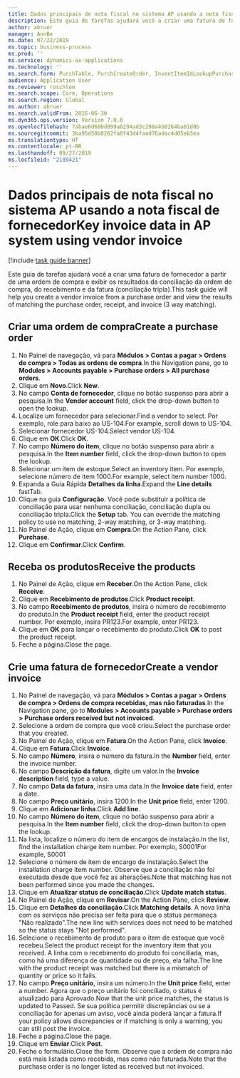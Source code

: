 ```yaml
---
title: Dados principais de nota fiscal no sistema AP usando a nota fiscal de fornecedor
description: Este guia de tarefas ajudará você a criar uma fatura de fornecedor a partir de uma ordem de compra e exibir os resultados da conciliação da ordem de compra, do recebimento e da fatura (conciliação tripla).
author: abruer
manager: AnnBe
ms.date: 07/22/2019
ms.topic: business-process
ms.prod: ''
ms.service: dynamics-ax-applications
ms.technology: ''
ms.search.form: PurchTable, PurchCreateOrder, InventItemIdLookupPurchase, PurchEditLines, VendEditInvoice, InventItemIdLookupSimple, VendInvoiceMatchingDetails
audience: Application User
ms.reviewer: roschlom
ms.search.scope: Core, Operations
ms.search.region: Global
ms.author: abruer
ms.search.validFrom: 2016-06-30
ms.dyn365.ops.version: Version 7.0.0
ms.openlocfilehash: 7abae6d680d899a0294ad3c298a4b0264ba01d0b
ms.sourcegitcommit: 3ba95d50b8262fa0f43d4faad76adac4d05eb3ea
ms.translationtype: HT
ms.contentlocale: pt-BR
ms.lasthandoff: 09/27/2019
ms.locfileid: "2189421"
---
```

# <a name="key-invoice-data-in-ap-system-using-vendor-invoice"></a><span data-ttu-id="48e40-103">Dados principais de nota fiscal no sistema AP usando a nota fiscal de fornecedor</span><span class="sxs-lookup"><span data-stu-id="48e40-103">Key invoice data in AP system using vendor invoice</span></span>

[!include [task guide banner](../../includes/task-guide-banner.md)]

<span data-ttu-id="48e40-104">Este guia de tarefas ajudará você a criar uma fatura de fornecedor a partir de uma ordem de compra e exibir os resultados da conciliação da ordem de compra, do recebimento e da fatura (conciliação tripla).</span><span class="sxs-lookup"><span data-stu-id="48e40-104">This task guide will help you create a vendor invoice from a purchase order and view the results of matching the purchase order, receipt, and invoice (3 way matching).</span></span>


## <a name="create-a-purchase-order"></a><span data-ttu-id="48e40-105">Criar uma ordem de compra</span><span class="sxs-lookup"><span data-stu-id="48e40-105">Create a purchase order</span></span>
1. <span data-ttu-id="48e40-106">No Painel de navegação, vá para **Módulos > Contas a pagar > Ordens de compra > Todas as ordens de compra**.</span><span class="sxs-lookup"><span data-stu-id="48e40-106">In the Navigation pane, go to **Modules > Accounts payable > Purchase orders > All purchase orders**.</span></span>
2. <span data-ttu-id="48e40-107">Clique em **Novo**.</span><span class="sxs-lookup"><span data-stu-id="48e40-107">Click **New**.</span></span>
3. <span data-ttu-id="48e40-108">No campo **Conta de fornecedor**, clique no botão suspenso para abrir a pesquisa.</span><span class="sxs-lookup"><span data-stu-id="48e40-108">In the **Vendor account** field, click the drop-down button to open the lookup.</span></span>
4. <span data-ttu-id="48e40-109">Localize um fornecedor para selecionar.</span><span class="sxs-lookup"><span data-stu-id="48e40-109">Find a vendor to select.</span></span> <span data-ttu-id="48e40-110">Por exemplo, role para baixo ao US-104.</span><span class="sxs-lookup"><span data-stu-id="48e40-110">For example, scroll down to US-104.</span></span>
5. <span data-ttu-id="48e40-111">Selecionar fornecedor US-104.</span><span class="sxs-lookup"><span data-stu-id="48e40-111">Select vendor US-104.</span></span>
6. <span data-ttu-id="48e40-112">Clique em **OK**.</span><span class="sxs-lookup"><span data-stu-id="48e40-112">Click **OK**.</span></span>
7. <span data-ttu-id="48e40-113">No campo **Número do item**, clique no botão suspenso para abrir a pesquisa.</span><span class="sxs-lookup"><span data-stu-id="48e40-113">In the **Item number** field, click the drop-down button to open the lookup.</span></span>
8. <span data-ttu-id="48e40-114">Selecionar um item de estoque.</span><span class="sxs-lookup"><span data-stu-id="48e40-114">Select an inventory item.</span></span> <span data-ttu-id="48e40-115">Por exemplo, selecione número de item 1000.</span><span class="sxs-lookup"><span data-stu-id="48e40-115">For example, select item number 1000.</span></span>
9. <span data-ttu-id="48e40-116">Expanda a Guia Rápida **Detalhes da linha**.</span><span class="sxs-lookup"><span data-stu-id="48e40-116">Expand the **Line details** fastTab.</span></span>
10. <span data-ttu-id="48e40-117">Clique na guia **Configuração**. Você pode substituir a política de conciliação para usar nenhuma conciliação, conciliação dupla ou conciliação tripla.</span><span class="sxs-lookup"><span data-stu-id="48e40-117">Click the **Setup** tab. You can override the matching policy to use no matching, 2-way matching, or 3-way matching.</span></span>  
11. <span data-ttu-id="48e40-118">No Painel de Ação, clique em **Compra**.</span><span class="sxs-lookup"><span data-stu-id="48e40-118">On the Action Pane, click **Purchase**.</span></span>
12. <span data-ttu-id="48e40-119">Clique em **Confirmar**.</span><span class="sxs-lookup"><span data-stu-id="48e40-119">Click **Confirm**.</span></span>

## <a name="receive-the-products"></a><span data-ttu-id="48e40-120">Receba os produtos</span><span class="sxs-lookup"><span data-stu-id="48e40-120">Receive the products</span></span>
1. <span data-ttu-id="48e40-121">No Painel de Ação, clique em **Receber**.</span><span class="sxs-lookup"><span data-stu-id="48e40-121">On the Action Pane, click **Receive**.</span></span>
2. <span data-ttu-id="48e40-122">Clique em **Recebimento de produtos**.</span><span class="sxs-lookup"><span data-stu-id="48e40-122">Click **Product receipt**.</span></span>
3. <span data-ttu-id="48e40-123">No campo **Recebimento de produtos**, insira o número de recebimento do produto.</span><span class="sxs-lookup"><span data-stu-id="48e40-123">In the **Product receipt** field, enter the product receipt number.</span></span> <span data-ttu-id="48e40-124">Por exemplo, insira PR123.</span><span class="sxs-lookup"><span data-stu-id="48e40-124">For example, enter PR123.</span></span>
4. <span data-ttu-id="48e40-125">Clique em **OK** para lançar o recebimento do produto.</span><span class="sxs-lookup"><span data-stu-id="48e40-125">Click **OK** to post the product receipt.</span></span>
5. <span data-ttu-id="48e40-126">Feche a página.</span><span class="sxs-lookup"><span data-stu-id="48e40-126">Close the page.</span></span>

## <a name="create-a-vendor-invoice"></a><span data-ttu-id="48e40-127">Crie uma fatura de fornecedor</span><span class="sxs-lookup"><span data-stu-id="48e40-127">Create a vendor invoice</span></span>
1. <span data-ttu-id="48e40-128">No Painel de navegação, vá para **Módulos > Contas a pagar > Ordens de compra > Ordens de compra recebidas, mas não faturadas**.</span><span class="sxs-lookup"><span data-stu-id="48e40-128">In the Navigation pane, go to **Modules > Accounts payable > Purchase orders > Purchase orders received but not invoiced**.</span></span>
2. <span data-ttu-id="48e40-129">Selecione a ordem de compra que você criou.</span><span class="sxs-lookup"><span data-stu-id="48e40-129">Select the purchase order that you created.</span></span>
3. <span data-ttu-id="48e40-130">No Painel de Ação, clique em **Fatura**.</span><span class="sxs-lookup"><span data-stu-id="48e40-130">On the Action Pane, click **Invoice**.</span></span>
4. <span data-ttu-id="48e40-131">Clique em **Fatura**.</span><span class="sxs-lookup"><span data-stu-id="48e40-131">Click **Invoice**.</span></span>
5. <span data-ttu-id="48e40-132">No campo **Número**, insira o número da fatura.</span><span class="sxs-lookup"><span data-stu-id="48e40-132">In the **Number** field, enter the invoice number.</span></span>
6. <span data-ttu-id="48e40-133">No campo **Descrição da fatura**, digite um valor.</span><span class="sxs-lookup"><span data-stu-id="48e40-133">In the **Invoice description** field, type a value.</span></span>
7. <span data-ttu-id="48e40-134">No campo **Data da fatura**, insira uma data.</span><span class="sxs-lookup"><span data-stu-id="48e40-134">In the **Invoice date** field, enter a date.</span></span>
8. <span data-ttu-id="48e40-135">No campo **Preço unitário**, insira 1200.</span><span class="sxs-lookup"><span data-stu-id="48e40-135">In the **Unit price** field, enter 1200.</span></span>
9. <span data-ttu-id="48e40-136">Clique em **Adicionar linha**.</span><span class="sxs-lookup"><span data-stu-id="48e40-136">Click **Add line**.</span></span>
10. <span data-ttu-id="48e40-137">No campo **Número do item**, clique no botão suspenso para abrir a pesquisa.</span><span class="sxs-lookup"><span data-stu-id="48e40-137">In the **Item number** field, click the drop-down button to open the lookup.</span></span>
11. <span data-ttu-id="48e40-138">Na lista, localize o número do item de encargos de instalação.</span><span class="sxs-lookup"><span data-stu-id="48e40-138">In the list, find the installation charge item number.</span></span> <span data-ttu-id="48e40-139">Por exemplo, S0001</span><span class="sxs-lookup"><span data-stu-id="48e40-139">For example, S0001</span></span>
12. <span data-ttu-id="48e40-140">Selecione o número de item de encargo de instalação.</span><span class="sxs-lookup"><span data-stu-id="48e40-140">Select the installation charge item number.</span></span> <span data-ttu-id="48e40-141">Observe que a conciliação não foi executada desde que você fez as alterações.</span><span class="sxs-lookup"><span data-stu-id="48e40-141">Note that matching has not been performed since you made the changes.</span></span>  
13. <span data-ttu-id="48e40-142">Clique em **Atualizar status de conciliação**.</span><span class="sxs-lookup"><span data-stu-id="48e40-142">Click **Update match status**.</span></span>
14. <span data-ttu-id="48e40-143">No Painel de Ação, clique em **Revisar**.</span><span class="sxs-lookup"><span data-stu-id="48e40-143">On the Action Pane, click **Review**.</span></span>
15. <span data-ttu-id="48e40-144">Clique em **Detalhes da conciliação**.</span><span class="sxs-lookup"><span data-stu-id="48e40-144">Click **Matching details**.</span></span> <span data-ttu-id="48e40-145">A nova linha com os serviços não precisa ser feita para que o status permaneça "Não realizado".</span><span class="sxs-lookup"><span data-stu-id="48e40-145">The new line with services does not need to be matched so the status stays "Not performed".</span></span>  
16. <span data-ttu-id="48e40-146">Selecione o recebimento de produto para o item de estoque que você recebeu.</span><span class="sxs-lookup"><span data-stu-id="48e40-146">Select the product receipt for the inventory item that you received.</span></span> <span data-ttu-id="48e40-147">A linha com o recebimento do produto foi conciliada, mas, como há uma diferença de quantidade ou de preço, ela falha.</span><span class="sxs-lookup"><span data-stu-id="48e40-147">The line with the product receipt was matched but there is a mismatch of quantity or price so it fails.</span></span>  
17. <span data-ttu-id="48e40-148">No campo **Preço unitário**, insira um número.</span><span class="sxs-lookup"><span data-stu-id="48e40-148">In the **Unit price** field, enter a number.</span></span> <span data-ttu-id="48e40-149">Agora que o preço unitário foi conciliado, o status é atualizado para Aprovado.</span><span class="sxs-lookup"><span data-stu-id="48e40-149">Now that the unit price matches, the status is updated to Passed.</span></span> <span data-ttu-id="48e40-150">Se sua política permitir discrepâncias ou se a conciliação for apenas um aviso, você ainda poderá lançar a fatura.</span><span class="sxs-lookup"><span data-stu-id="48e40-150">If your policy allows discrepancies or if matching is only a warning, you can still post the invoice.</span></span>  
18. <span data-ttu-id="48e40-151">Feche a página.</span><span class="sxs-lookup"><span data-stu-id="48e40-151">Close the page.</span></span>
19. <span data-ttu-id="48e40-152">Clique em **Enviar**.</span><span class="sxs-lookup"><span data-stu-id="48e40-152">Click **Post**.</span></span>
20. <span data-ttu-id="48e40-153">Feche o formulário.</span><span class="sxs-lookup"><span data-stu-id="48e40-153">Close the form.</span></span> <span data-ttu-id="48e40-154">Observe que a ordem de compra não está mais listada como recebida, mas como não faturada.</span><span class="sxs-lookup"><span data-stu-id="48e40-154">Note that the purchase order is no longer listed as received but not invoiced.</span></span>  

